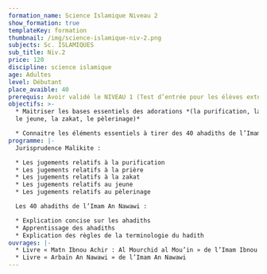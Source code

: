 ```yaml
---
formation_name: Science Islamique Niveau 2
show_formation: true
templateKey: formation
thumbnail: /img/science-islamique-niv-2.png
subjects: Sc. ISLAMIQUES
sub_title: Niv.2
price: 120
discipline: science islamique
age: Adultes
level: Débutant
place_avaible: 40
prerequis: Avoir validé le NIVEAU 1 (Test d’entrée pour les élèves extérieurs)
objectifs: >-
  * Maitriser les bases essentiels des adorations *(la purification, la prière,
  le jeune, la zakat, le pèlerinage)*

  * Connaitre les éléments essentiels à tirer des 40 ahadiths de l’Imam An Nawawi
programme: |-
  Jurisprudence Malikite : 

  * Les jugements relatifs à la purification 
  * Les jugements relatifs à la prière 
  * Les jugements relatifs à la zakat 
  * Les jugements relatifs au jeune 
  * Les jugements relatifs au pèlerinage  

  Les 40 ahadiths de l’Imam An Nawawi : 

  * Explication concise sur les ahadiths 
  * Apprentissage des ahadiths 
  * Explication des règles de la terminologie du hadith
ouvrages: |-
  * Livre « Matn Ibnou Achir : Al Mourchid al Mou’in » de l’Imam Ibnou Achir
  * Livre « Arbaïn An Nawawi » de l’Imam An Nawawi
---
```

